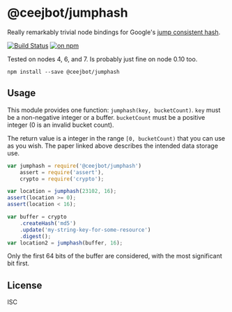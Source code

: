 # @ceejbot/jumphash

Really remarkably trivial node bindings for Google's [jump consistent hash](http://arxiv.org/pdf/1406.2294v1.pdf).

[![Build Status](http://img.shields.io/travis/ceejbot/jumphash/master.svg?style=flat)](http://travis-ci.org/ceejbot/jumphash) [![on npm](http://img.shields.io/npm/v/@ceejbot/jumphash.svg?style=flat)](https://www.npmjs.com/package/@ceejbot/jumphash)

Tested on nodes 4, 6, and 7. Is probably just fine on node 0.10 too.

```
npm install --save @ceejbot/jumphash
```

## Usage

This module provides one function: `jumphash(key, bucketCount)`. `key` must be a non-negative integer or a buffer. `bucketCount` must be a positive integer (0 is an invalid bucket count).

The return value is a integer in the range `[0, bucketCount)` that you can use as you wish. The paper linked above describes the intended data storage use.

```javascript
var jumphash = require('@ceejbot/jumphash')
    assert = require('assert'),
    crypto = require('crypto');

var location = jumphash(23102, 16);
assert(location >= 0);
assert(location < 16);

var buffer = crypto
    .createHash('md5')
    .update('my-string-key-for-some-resource')
    .digest();
var location2 = jumphash(buffer, 16);
```

Only the first 64 bits of the buffer are considered, with the most significant bit first.

## License

ISC
